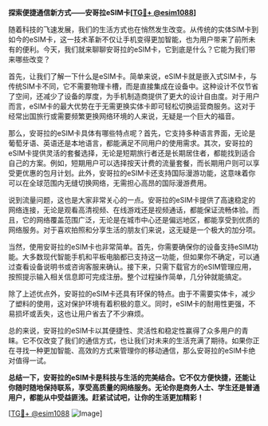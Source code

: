 **探索便捷通信新方式——安哥拉eSIM卡[[TG💪+ @esim1088](https://t.me/s/esim1088)]**

随着科技的飞速发展，我们的生活方式也在悄然发生改变。从传统的实体SIM卡到如今的eSIM卡，这一技术革新不仅让手机变得更加智能，也为用户带来了前所未有的便利。今天，我们就来聊聊安哥拉的eSIM卡，它到底是什么？它能为我们带来哪些改变？

首先，让我们了解一下什么是eSIM卡。简单来说，eSIM卡就是嵌入式SIM卡，与传统SIM卡不同，它不需要物理卡槽，而是直接集成在设备中。这种设计不仅节省了空间，还减少了设备的厚度，为手机制造商提供了更大的设计自由度。对于用户而言，eSIM卡的最大优势在于无需更换实体卡即可轻松切换运营商服务。这对于经常出国旅行或需要频繁更换网络环境的人来说，无疑是一个巨大的福音。

那么，安哥拉的eSIM卡具体有哪些特点呢？首先，它支持多种语言界面，无论是葡萄牙语、英语还是本地语言，都能满足不同用户的使用需求。其次，安哥拉的eSIM卡提供灵活的套餐选择，无论是短期旅行者还是长期居住者，都能找到适合自己的方案。例如，短期用户可以选择按天计费的流量套餐，而长期用户则可以享受更优惠的包月计划。此外，安哥拉的eSIM卡还支持国际漫游功能，这意味着你可以在全球范围内无缝切换网络，无需担心高昂的国际漫游费用。

说到流量问题，这也是大家非常关心的一点。安哥拉的eSIM卡提供了高速稳定的网络连接，无论是观看高清视频、在线游戏还是视频通话，都能保证流畅体验。而且，它的网络覆盖范围广泛，无论是在城市中心还是偏远地区，都能享受到优质的网络服务。对于喜欢拍照和分享生活的朋友们来说，这无疑是一个极大的加分项。

当然，使用安哥拉的eSIM卡也非常简单。首先，你需要确保你的设备支持eSIM功能。大多数现代智能手机和平板电脑都已支持这一功能，但如果你不确定，可以通过查看设备说明书或咨询客服来确认。接下来，只需下载官方的eSIM管理应用，按照提示输入相关信息即可完成注册。整个过程操作简单，几分钟就能搞定。

除了上述优点外，安哥拉的eSIM卡还具有环保的特点。由于不需要实体卡，减少了塑料的使用，这对保护环境有着积极的意义。同时，eSIM卡的耐用性更强，不易损坏或丢失，这也让用户省去了不少麻烦。

总的来说，安哥拉的eSIM卡以其便捷性、灵活性和稳定性赢得了众多用户的青睐。它不仅改变了我们的通信方式，也让我们对未来的生活充满了期待。如果你正在寻找一种更加智能、高效的方式来管理你的移动通信，那么安哥拉的eSIM卡绝对值得一试。

**总结一下，安哥拉的eSIM卡是科技与生活的完美结合。它不仅方便快捷，还能让你随时随地保持联系，享受高质量的网络服务。无论你是商务人士、学生还是普通用户，都能从中受益匪浅。赶紧试试吧，让你的生活更加精彩！**

[[TG💪+ @esim1088](https://t.me/s/esim1088) ![Image](https://i.postimg.cc/4NQfJmqS/Snipaste-2025-05-13-00-14-12.png)]